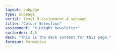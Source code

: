 ```yaml
---
layout: subpage
type: subpage
serial: level-3-assignment-4-subpage
title: "Colour Selection"
assignment: "X-Height Newsletter"
sortorder: 4.6
deck: "This is the deck content for this page."
formsum: formative
---
```

